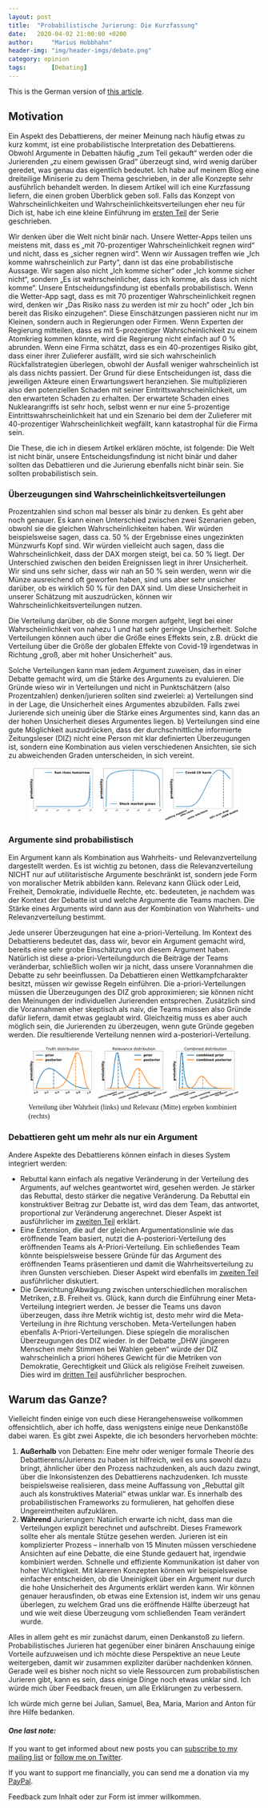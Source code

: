 ```yaml
---
layout: post
title:  "Probabilistische Jurierung: Die Kurzfassung"
date:   2020-04-02 21:00:00 +0200
author:     "Marius Hobbhahn"
header-img: "img/header-imgs/debate.png"
category: opinion
tags:       [Debating]
---
```


This is the German version of <a href='https://mariushobbhahn.github.io/2020-04-02-ProbJudgingOverview/'>this article</a>.

## Motivation

Ein Aspekt des Debattierens, der meiner Meinung nach häufig etwas zu kurz kommt, ist eine probabilistische Interpretation des Debattierens. Obwohl Argumente in Debatten häufig „zum Teil gekauft“ werden oder die Jurierenden „zu einem gewissen Grad“ überzeugt sind, wird wenig darüber geredet, was genau das eigentlich bedeutet. Ich habe auf meinem Blog eine dreiteilige Miniserie zu dem Thema geschrieben, in der alle Konzepte sehr ausführlich behandelt werden. In diesem Artikel will ich eine Kurzfassung liefern, die einen groben Überblick geben soll. Falls das Konzept von Wahrscheinlichkeiten und Wahrscheinlichkeitsverteilungen eher neu für Dich ist, habe ich eine kleine Einführung im <a href='https://mariushobbhahn.github.io/2020-04-02-ProbJudging1/'>ersten Teil</a> der Serie geschrieben. 

Wir denken über die Welt nicht binär nach. Unsere Wetter-Apps teilen uns meistens mit, dass es „mit 70-prozentiger Wahrscheinlichkeit regnen wird“ und nicht, dass es „sicher regnen wird“. Wenn wir Aussagen treffen wie „Ich komme wahrscheinlich zur Party“, dann ist das eine probabilistische Aussage. Wir sagen also nicht „Ich komme sicher“ oder „Ich komme sicher nicht“, sondern „Es ist wahrscheinlicher, dass ich komme, als dass ich nicht komme“. Unsere Entscheidungsfindung ist ebenfalls probabilistisch. Wenn die Wetter-App sagt, dass es mit 70 prozentiger Wahrscheinlichkeit regnen wird, denken wir „Das Risiko nass zu werden ist mir zu hoch“ oder „Ich bin bereit das Risiko einzugehen“. Diese Einschätzungen passieren nicht nur im Kleinen, sondern auch in Regierungen oder Firmen. Wenn Experten der Regierung mitteilen, dass es mit 5-prozentiger Wahrscheinlichkeit zu einem Atomkrieg kommen könnte, wird die Regierung nicht einfach auf 0 %  abrunden. Wenn eine Firma schätzt, dass es ein 40-prozentiges Risiko gibt, dass einer ihrer Zulieferer ausfällt, wird sie sich wahrscheinlich Rückfallstrategien überlegen, obwohl der Ausfall weniger wahrscheinlich ist als dass nichts passiert. Der Grund für diese Entscheidungen ist, dass die jeweiligen Akteure einen Erwartungswert heranziehen. Sie multiplizieren also den potenziellen Schaden mit seiner Eintrittswahrscheinlichkeit, um den erwarteten Schaden zu erhalten. Der erwartete Schaden eines Nuklearangriffs ist sehr hoch, selbst wenn er nur eine 5-prozentige Eintrittswahrscheinlichkeit hat und ein Szenario bei dem der Zulieferer mit 40-prozentiger Wahrscheinlichkeit wegfällt, kann katastrophal für die Firma sein.

Die These, die ich in diesem Artikel erklären möchte, ist folgende: Die Welt ist nicht binär, unsere Entscheidungsfindung ist nicht binär und daher sollten das Debattieren und die Jurierung ebenfalls nicht binär sein. Sie sollten probabilistisch sein.

### Überzeugungen sind Wahrscheinlichkeitsverteilungen

Prozentzahlen sind schon mal besser als binär zu denken. Es geht aber noch genauer. Es kann einen Unterschied zwischen zwei Szenarien geben, obwohl sie die gleichen Wahrscheinlichkeiten haben. Wir würden beispielsweise sagen, dass ca. 50 % der Ergebnisse eines ungezinkten Münzwurfs Kopf sind. Wir würden vielleicht auch sagen, dass die Wahrscheinlichkeit, dass der DAX morgen steigt, bei ca. 50 %  liegt. Der Unterschied zwischen den beiden Ereignissen liegt in ihrer Unsicherheit. Wir sind uns sehr sicher, dass wir nah an 50 %  sein werden, wenn wir die Münze ausreichend oft geworfen haben, sind uns aber sehr unsicher darüber, ob es wirklich 50 %  für den DAX sind. Um diese Unsicherheit in unserer Schätzung mit auszudrücken, können wir Wahrscheinlichkeitsverteilungen nutzen.

Die Verteilung darüber, ob die Sonne morgen aufgeht, liegt bei einer Wahrscheinlichkeit von nahezu 1 und hat sehr geringe Unsicherheit. Solche Verteilungen können auch über die Größe eines Effekts sein, z.B. drückt die Verteilung über die Größe der globalen Effekte von Covid-19  irgendetwas in Richtung „groß, aber mit hoher Unsicherheit“ aus.

Solche Verteilungen kann man jedem Argument zuweisen, das in einer Debatte gemacht wird, um die Stärke des Arguments zu evaluieren. Die Gründe wieso wir in Verteilungen und nicht in Punktschätzern (also Prozentzahlen) denken/jurieren sollten sind zweierlei: a) Verteilungen sind in der Lage, die Unsicherheit eines Argumentes abzubilden. Falls zwei Jurierende sich uneinig über die Stärke eines Argumentes sind, kann das an der hohen Unsicherheit dieses Argumentes liegen. b) Verteilungen sind eine gute Möglichkeit auszudrücken, dass der durchschnittliche informierte Zeitungsleser (DIZ) nicht eine Person mit klar definierten Überzeugungen ist, sondern eine Kombination aus vielen verschiedenen Ansichten, sie sich zu abweichenden Graden unterscheiden, in sich vereint.

<figure>
  <img src="/img/Probabilistic_Judging_1/priors_overview.png"/>
</figure>

### Argumente sind probabilistisch

Ein Argument kann als Kombination aus Wahrheits- und Relevanzverteilung dargestellt werden. Es ist wichtig zu betonen, dass die Relevanzverteilung NICHT nur auf utilitaristische Argumente beschränkt ist, sondern jede Form von moralischer Metrik abbilden kann. Relevanz kann Glück oder Leid, Freiheit, Demokratie, individuelle Rechte, etc. bedeuteten, je nachdem was der Kontext der Debatte ist und welche Argumente die Teams machen. Die Stärke eines Arguments wird dann aus der Kombination von Wahrheits- und Relevanzverteilung bestimmt.

Jede unserer Überzeugungen hat eine a-priori-Verteilung. Im Kontext des Debattierens bedeutet das, dass wir, bevor ein Argument gemacht wird, bereits eine sehr grobe Einschätzung von diesem Argument haben. Natürlich ist diese a-priori-Verteilungdurch die Beiträge der Teams veränderbar, schließlich wollen wir ja nicht, dass unsere Vorannahmen die Debatte zu sehr beeinflussen. Da Debattieren einen Wettkampfcharakter besitzt, müssen wir gewisse Regeln einführen. Die a-priori-Verteilungen müssen die Überzeugungen des DIZ grob approximieren; sie können nicht den Meinungen der individuellen Jurierenden entsprechen. Zusätzlich sind die Vorannahmen eher skeptisch als naiv, die Teams müssen also Gründe dafür liefern, damit etwas geglaubt wird. Gleichzeitig muss es aber auch möglich sein, die Jurierenden zu überzeugen, wenn gute Gründe gegeben werden. Die resultierende Verteilung nennen wird a-posteriori-Verteilung. 

<figure>
  <img src="/img/Probabilistic_Judging_1/general_notion.png"/>
  <figcaption><span style="font-family:Papyrus; font-size:1em;">Verteilung über Wahrheit (links) und Relevanz (Mitte) ergeben kombiniert (rechts)</span></figcaption>
</figure>


### Debattieren geht um mehr als nur ein Argument

Andere Aspekte des Debattierens können einfach in dieses System integriert werden:

- Rebuttal kann einfach als negative Veränderung in der Verteilung des Arguments, auf welches geantwortet wird, gesehen werden. Je stärker das Rebuttal, desto stärker die negative Veränderung. Da Rebuttal ein konstruktiver Beitrag zur Debatte ist, wird das dem Team, das antwortet, proportional zur Veränderung angerechnet. Dieser Aspekt ist ausführlicher im <a href='https://mariushobbhahn.github.io/2020-04-02-ProbJudging2/'>zweiten Teil</a> erklärt.
- Eine Extension, die auf der gleichen Argumentationslinie wie das eröffnende Team basiert, nutzt die A-posteriori-Verteilung des eröffnenden Teams als A-Priori-Verteilung. Ein schließendes Team könnte beispielsweise bessere Gründe für das Argument des eröffnenden Teams präsentieren und damit die Wahrheitsverteilung zu ihren Gunsten verschieben. Dieser Aspekt wird ebenfalls im <a href='https://mariushobbhahn.github.io/2020-04-02-ProbJudging2/'>zweiten Teil</a> ausführlicher diskutiert. 
- Die Gewichtung/Abwägung zwischen unterschiedlichen moralischen Metriken, z.B. Freiheit vs. Glück, kann durch die Einführung einer Meta-Verteilung integriert werden. Je besser die Teams uns davon überzeugen, dass ihre Metrik wichtig ist, desto mehr wird die Meta-Verteilung in ihre Richtung verschoben. Meta-Verteilungen haben ebenfalls A-Priori-Verteilungen. Diese spiegeln die moralischen Überzeugungen des DIZ wieder. In der Debatte „DHW jüngeren Menschen mehr Stimmen bei Wahlen geben“ würde der DIZ wahrscheinlich a priori höheres Gewicht für die Metriken von Demokratie, Gerechtigkeit und Glück als religiöse Freiheit zuweisen. Dies wird im <a href='https://mariushobbhahn.github.io/2020-04-02-ProbJudging3/'>dritten Teil</a> ausführlicher besprochen.

## Warum das Ganze?

Vielleicht finden einige von euch diese Herangehensweise vollkommen offensichtlich, aber ich hoffe, dass wenigstens einige neue Denkanstöße dabei waren. Es gibt zwei Aspekte, die ich besonders hervorheben möchte:

1. **Außerhalb** von Debatten: Eine mehr oder weniger formale Theorie des Debattierens/Jurierens zu haben ist hilfreich, weil es uns sowohl dazu bringt, ähnlicher über den Prozess nachzudenken, als auch dazu zwingt, über die Inkonsistenzen des Debattierens nachzudenken. Ich musste beispielsweise realisieren, dass meine Auffassung von „Rebuttal gilt auch als konstruktives Material“ etwas unklar war. Es innerhalb des probabilistischen Frameworks zu formulieren, hat geholfen diese Ungereimtheiten aufzuklären.
2. **Während** Jurierungen: Natürlich erwarte ich nicht, dass man die Verteilungen explizit berechnet und aufschreibt. Dieses Framework sollte eher als mentale Stütze gesehen werden. Jurieren ist ein komplizierter Prozess – innerhalb von 15 Minuten müssen verschiedene Ansichten auf eine Debatte, die eine Stunde gedauert hat, irgendwie kombiniert werden. Schnelle und effiziente Kommunikation ist daher von hoher Wichtigkeit. Mit klareren Konzepten können wir beispielsweise einfacher entscheiden, ob die Uneinigkeit über ein Argument nur durch die hohe Unsicherheit des Arguments erklärt werden kann. Wir können genauer herausfinden, ob etwas eine Extension ist, indem wir uns genau überlegen, zu welchem Grad uns die eröffnende Hälfte überzeugt hat und wie weit diese Überzeugung vom schließenden Team verändert wurde.

Alles in allem geht es mir zunächst darum, einen Denkanstoß zu liefern. Probabilistisches Jurieren hat gegenüber einer binären Anschauung einige Vorteile aufzuweisen und ich möchte diese Perspektive an neue Leute weitergeben, damit wir zusammen expliziter darüber nachdenken können. Gerade weil es bisher noch nicht so viele Ressourcen zum probabilistischen Jurieren gibt, kann es sein, dass einige Dinge noch etwas unklar sind. Ich würde mich über Feedback freuen, um alle Erklärungen zu verbessern.

Ich würde mich gerne bei Julian, Samuel, Bea, Maria, Marion and Anton für ihre Hilfe bedanken.

#### ***One last note:***

If you want to get informed about new posts you can <a href='http://www.mariushobbhahn.com/subscribe/'>subscribe to my mailing list</a> or <a href='https://twitter.com/MariusHobbhahn'>follow me on Twitter</a>.

If you want to support me financially, you can send me a donation via my <a href='https://www.paypal.me/mariushobbhahn'>PayPal</a>. 

Feedback zum Inhalt oder zur Form ist immer willkommen.

